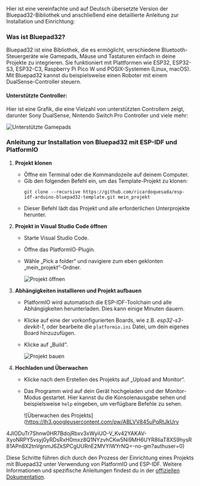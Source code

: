 Hier ist eine vereinfachte und auf Deutsch übersetzte Version der Bluepad32-Bibliothek und anschließend eine detaillierte Anleitung zur Installation und Einrichtung:

### Was ist Bluepad32?
Bluepad32 ist eine Bibliothek, die es ermöglicht, verschiedene Bluetooth-Steuergeräte wie Gamepads, Mäuse und Tastaturen einfach in deine Projekte zu integrieren. Sie funktioniert mit Plattformen wie ESP32, ESP32-S3, ESP32-C3, Raspberry Pi Pico W und POSIX-Systemen (Linux, macOS). Mit Bluepad32 kannst du beispielsweise einen Roboter mit einem DualSense-Controller steuern.

#### Unterstützte Controller:
Hier ist eine Grafik, die eine Vielzahl von unterstützten Controllern zeigt, darunter Sony DualSense, Nintendo Switch Pro Controller und viele mehr:

![Unterstützte Gamepads](https://lh3.googleusercontent.com/pw/AMWts8BB7wT51jpn3HxWHuZLiEM2lX05gmTDsnldHszkXuYqxbowNvtxPtpbHh3CNjv1OBzeyadZjNLNBgE4w2tl2WmP8M9gGBCfWhzmZGQnHBlERSoy5W2dj6-EYmT84yteKTFjp4Jz2H3DgByFiKXaxfFC2g=-no)

### Anleitung zur Installation von Bluepad32 mit ESP-IDF und PlatformIO

1. **Projekt klonen**
   - Öffne ein Terminal oder die Kommandozeile auf deinem Computer.
   - Gib den folgenden Befehl ein, um das Template-Projekt zu klonen:
     ```
     git clone --recursive https://github.com/ricardoquesada/esp-idf-arduino-bluepad32-template.git mein_projekt
     ```
   - Dieser Befehl lädt das Projekt und alle erforderlichen Unterprojekte herunter.

2. **Projekt in Visual Studio Code öffnen**
   - Starte Visual Studio Code.
   - Öffne das PlatformIO-Plugin.
   - Wähle „Pick a folder“ und navigiere zum eben geklonten „mein_projekt“-Ordner.

     ![Projekt öffnen](https://lh3.googleusercontent.com/pw/ABLVV85JEEjjsQqcCcfZUclYF1ItYSHPmpzP0SC4VH9Ypqp05r2ixlv9C2xv4p-r6fW_CyCNa8ylmeSjyUg_K2Sp-XUXQRTYO_6HvhQXcXxTZXgQvvNBqA8JaerwCB1UODkXgYa_6ONT19KTO52OMs0eOOeeMg=-no-gm?authuser=0)

3. **Abhängigkeiten installieren und Projekt aufbauen**
   - PlatformIO wird automatisch die ESP-IDF-Toolchain und alle Abhängigkeiten herunterladen. Dies kann einige Minuten dauern.
   - Klicke auf eine der vorkonfigurierten Boards, wie z.B. *esp32-s3-devkit-1*, oder bearbeite die `platformio.ini` Datei, um dein eigenes Board hinzuzufügen.
   - Klicke auf „Build“.

     ![Projekt bauen](https://lh3.googleusercontent.com/pw/ABLVV86DiV9H-wDEv1X8ra_fJAw0OG2sBoM5d0gJElPfptzVpb6n8gzOEHDfKXLMKrivzNSt03XpMWSw-hSVJUi0aavQiwgL0t1rmQeKqfYpXkGCKKwcerrNx8BBkFR3VoKQEPMF-e-xVvKVque2pi1sTa8tWA=-no-gm?authuser=0)

4. **Hochladen und Überwachen**
   - Klicke nach dem Erstellen des Projekts auf „Upload and Monitor“.
   - Das Programm wird auf dein Gerät hochgeladen und der Monitor-Modus gestartet. Hier kannst du die Konsolenausgabe sehen und beispielsweise `help` eingeben, um verfügbare Befehle zu sehen.

     ![Überwachen des Projekts](https://lh3.googleusercontent.com/pw/ABLVV845uPqRtJkUrv

4JlODuTr7Shnw0HR7BdojRbxv3xWyiUO-V_Kv42YAKAV-XyoNRPY5vsyj0yRDsRxH0mxz8Q1NYzvhCKw5Ni9MH6UYR8IiaT8XS9hysR81APn8X2tnVgnmJ6ZkSPCgUURnE2MVYIWYrNQ=-no-gm?authuser=0)

Diese Schritte führen dich durch den Prozess der Einrichtung eines Projekts mit Bluepad32 unter Verwendung von PlatformIO und ESP-IDF. Weitere Informationen und spezifische Anleitungen findest du in der [offiziellen Dokumentation](https://github.com/ricardoquesada/esp-idf-arduino-bluepad32-template).